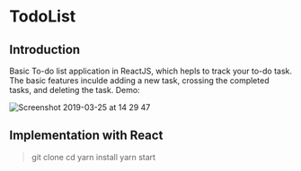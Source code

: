 # TodoList
## Introduction
Basic To-do list application in ReactJS, which hepls to track your to-do task. The basic features inculde adding a new task, crossing the completed tasks, and deleting the task. 
Demo: 

![Screenshot 2019-03-25 at 14 29 47](https://user-images.githubusercontent.com/39855605/54920398-d21f1e00-4f0b-11e9-8e3f-eff2849dd31c.png)

## Implementation with React
> git clone 
> cd 
> yarn install
> yarn start
